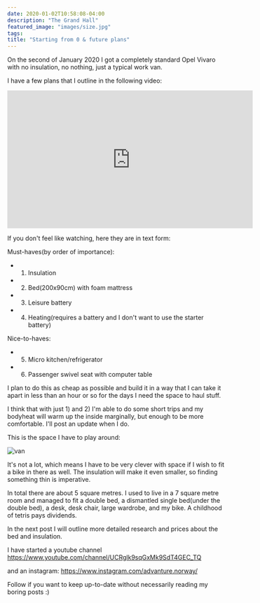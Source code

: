 ```yaml
---
date: 2020-01-02T10:58:08-04:00
description: "The Grand Hall"
featured_image: "images/size.jpg"
tags: 
title: "Starting from 0 & future plans"
---
```


On the second of January 2020 I got a completely standard Opel Vivaro with no insulation, no nothing, just a typical work van.

I have a few plans that I outline in the following video:

<iframe width="560" height="315" src="https://www.youtube.com/embed/dL_1VYjO92Y" frameborder="0" allow="accelerometer; autoplay; encrypted-media; gyroscope; picture-in-picture" allowfullscreen></iframe>

If you don't feel like watching, here they are in text form:

Must-haves(by order of importance):

- 1) Insulation
- 2) Bed(200x90cm) with foam mattress
- 3) Leisure battery
- 4) Heating(requires a battery and I don't want to use the starter battery)

Nice-to-haves:

- 5) Micro kitchen/refrigerator
- 6) Passenger swivel seat with computer table

I plan to do this as cheap as possible and build it in a way that I can take it apart in less than an hour or so for the days I need the space to haul stuff.

I think that with just 1) and 2) I'm able to do some short trips and my bodyheat will warm up the inside marginally, but enough to be more comfortable. I'll post an update when I do.

This is the space I have to play around:

![van](/images/size.jpg "van size")

It's not a lot, which means I have to be very clever with space if I wish to fit a bike in there as well. The insulation will make it even smaller, so finding something thin is imperative.

In total there are about 5 square metres. I used to live in a 7 square metre room and managed to fit a double bed, a dismantled single bed(under the double bed), a desk, desk chair, large wardrobe, and my bike. A childhood of tetris pays dividends.

In the next post I will outline more detailed research and prices about the bed and insulation.

I have started a youtube channel https://www.youtube.com/channel/UCRglk9sqGxMk9SdT4GEC_TQ

and an instagram: https://www.instagram.com/advanture.norway/

Follow if you want to keep up-to-date without necessarily reading my boring posts :) 